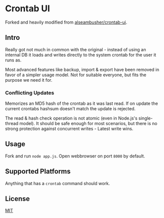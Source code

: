 Crontab UI
==========

Forked and heavily modified from 
[alseambusher/crontab-ui](https://github.com/alseambusher/crontab-ui).

## Intro

Really got not much in common with the original - instead of using an internal 
DB it loads and writes directly to the system crontab for the user it runs as.

Most advanced features like backup, import & export have been removed in favor 
of a simpler usage model. Not for suitable everyone, but fits the purpose we
need it for.

### Conflicting Updates

Memorizes an MD5 hash of the crontab as it was last read. If on update the 
current crontabs hashsum doesn't match the update is rejected.

The read & hash check operation is not atomic (even in  Node.js's single-thread
model). It should be safe enough for most scenarios, but there is no strong 
protection against concurrent writes - Latest write wins.

## Usage

Fork and run `node app.js`. Open webbrowser on port `8000` by default.

## Supported Platforms

Anything that has a `crontab` command should work.

## License

[MIT](LICENSE.md)
